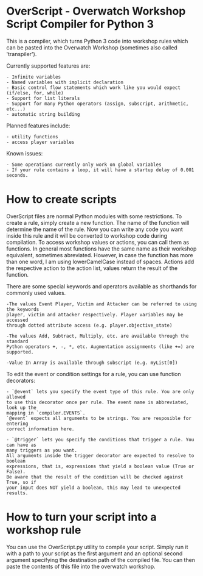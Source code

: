 # OverScript - Overwatch Workshop Script Compiler for Python 3

This is a compiler, which turns Python 3 code into workshop rules
which can be pasted into the Overwatch Workshop (sometimes also called 'transpiler').

Currently supported features are:

	- Infinite variables
	- Named variables with implicit declaration
	- Basic control flow statements which work like you would expect (if/else, for, while)
	- Support for list literals
	- Support for many Python operators (assign, subscript, arithmetic, etc...)
	- automatic string building

Planned features include:

	- utility functions
	- access player variables

Known issues:

	- Some operations currently only work on global variables
	- If your rule contains a loop, it will have a startup delay of 0.001 seconds.


# How to create scripts

OverScript files are normal Python modules with some restrictions.
To create a rule, simply create a new function.
The name of the function will determine the name of the rule. Now you can
write any code you want inside this rule and it will be converted to workshop
code during compilation. To access workshop values or actions, you can call them
as functions. In general most functions have the same name as their workshop
equivalent, sometimes abreviated. However, in case the function has more than
one word, I am using lowerCamelCase instead of spaces. Actions add the respective
action to the action list, values return the result of the function.

There are some special keywords and operators available as shorthands for commonly used values.

	-The values Event Player, Victim and Attacker can be referred to using the keywords
	player, victim and attacker respectively. Player variables may be accessed
	through dotted attribute access (e.g. player.objective_state)

	-The values Add, Subtract, Multiply, etc. are available through the standard
	Python operators +, -, *, etc. Augmentation assignments (like +=) are supported.

	-Value In Array is available through subscript (e.g. myList[0])

To edit the event or condition settings for a rule, you can use function decorators:

	- `@event` lets you specify the event type of this rule. You are only allowed
	to use this decorator once per rule. The event name is abbreviated, look up the
	mapping in `compiler.EVENTS`.
	`@event` expects all arguments to be strings. You are resposible for entering
	correct information here.

	- `@trigger` lets you specify the conditions that trigger a rule. You can have as
	many triggers as you want.
	All arguments inside the trigger decorator are expected to resolve to boolean
	expressions, that is, expressions that yield a boolean value (True or False).
	Be aware that the result of the condition will be checked against True, so if
	your input does NOT yield a boolean, this may lead to unexpected results.


# How to turn your script into a workshop rule

You can use the OverScript.py utility to compile your script. Simply run it
with a path to your script as the first argument and an optional second argument
specifying the destination path of the compiled file. You can then paste the
contents of this file into the overwatch workshop.
